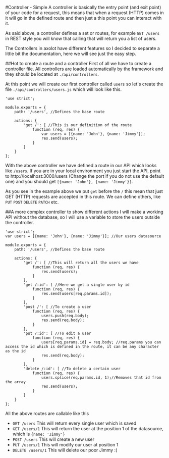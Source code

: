 #Controller - Simple
A controller is basically the entry point (and exit point) of your code for a request, this means that when a request (HTTP) comes in it will go in the defined route and then just a this point you can interact with it. 

As said above, a controller defines a set or routes, for example `GET /users` in REST style you will know that calling that will return you a list of users.

The Controllers in axolot have different features so I decided to separate a little bit the documentation, here we will see just the easy step.

##Hot to create a route and a controller
First of all we have to create a controller file. All controllers are loaded automatically by the framework and they should be located at `./api/controllers`. 

At this point we will create our first controller called `users` so let's create the file `./api/controllers/users.js` which will look like this.
```
'use strict';

module.exports = {
    path: '/users', //Defines the base route

    actions: {
        'get /': [ //This is our definition of the route
            function (req, res) {
                var users = [{name: 'John'}, {name: 'Jimmy'}];
                res.send(users);
            }
        ]
    }
};
```

With the above controller we have defined a route in our API which looks like `/users`. If you are in your local environment you just start the API, point to http://localhost:3000/users (Change the port if you do not use the default one) and you should get `[{name: 'John'}, {name: 'Jimmy'}]`.

As you see in the example above we put `get` before the `/` this mean that just GET (HTTP) requests are accepted in this route. We can define others, like `PUT` `POST` `DELETE` `PATCH` etc.

##A more complex controller to show different actions
I will make a working API without the database, so I will use a variable to store the users outside the controller.

```
'use strict';
var users = [{name: 'John'}, {name: 'Jimmy'}]; //Our users datasource

module.exports = {
    path: '/users', //Defines the base route

    actions: {
        'get /': [ //This will return all the users we have
            function (req, res) {
                res.send(users);
            }
        ],
        'get /:id': [ //Here we get a single user by id
            function (req, res) {
                res.send(users[req.params.id]);
            }
        ],
        'post /': [ //To create a user
            function (req, res) {
                users.push(req.body);
                res.send(req.body);
            }
        ],
        'put /:id': [ //To edit a user
            function (req, res) {
                users[req.params.id] = req.body; //req.params you can access the id which is defined in the route, it can be any character as the id
                res.send(req.body);
            }
        ],
        'delete /:id': [ //To delete a certain user
            function (req, res) {
                users.splice(req.params.id, 1);//Removes that id from the array
                res.send(users);
            }
        ]
    }
};
```

All the above routes are callable like this
* `GET /users` This will return every single user which is saved
* `GET /users/1` This will return the user at the position 1 of the datasource, which is `{name: 'Jimmy'}`
* `POST /users` This will create a new user
* `PUT /users/1` This will modify our user at position 1
* `DELETE /users/1` This will delete our poor Jimmy :(